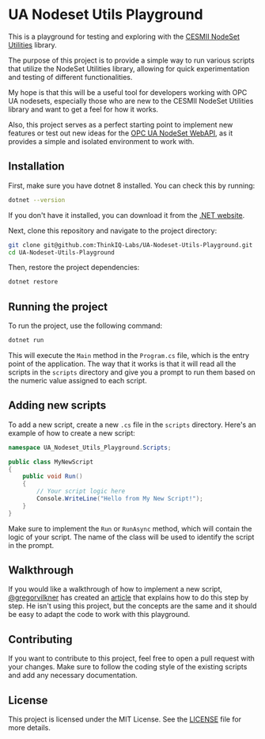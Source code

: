 # UA Nodeset Utils Playground
This is a playground for testing and exploring with the [CESMII NodeSet Utilities](https://github.com/cesmii/CESMII-NodeSet-Utilities) library.

The purpose of this project is to provide a simple way to run various scripts that utilize the NodeSet Utilities library, allowing for quick experimentation and testing of different functionalities.

My hope is that this will be a useful tool for developers working with OPC UA nodesets, especially those who are new to the CESMII NodeSet Utilities library and want to get a feel for how it works.

Also, this project serves as a perfect starting point to implement new features or test out new ideas for the [OPC UA NodeSet WebAPI](https://github.com/ThinkIQ-Labs/OPC-UA-Nodeset-WebAPI), as it provides a simple and isolated environment to work with.

## Installation
First, make sure you have dotnet 8 installed. You can check this by running:
```bash
dotnet --version
```
If you don't have it installed, you can download it from the [.NET website](https://dotnet.microsoft.com/download).

Next, clone this repository and navigate to the project directory:
```bash
git clone git@github.com:ThinkIQ-Labs/UA-Nodeset-Utils-Playground.git 
cd UA-Nodeset-Utils-Playground
```

Then, restore the project dependencies:
```bash
dotnet restore
```

## Running the project
To run the project, use the following command:
```bash
dotnet run
```
This will execute the `Main` method in the `Program.cs` file, which is the entry point of the application.
The way that it works is that it will read all the scripts in the `scripts` directory and give you a prompt to run them
based on the numeric value assigned to each script.

## Adding new scripts
To add a new script, create a new `.cs` file in the `scripts` directory. Here's an example of how to create a new script:
```csharp
namespace UA_Nodeset_Utils_Playground.Scripts;

public class MyNewScript
{
    public void Run()
    {
        // Your script logic here
        Console.WriteLine("Hello from My New Script!");
    }
}
```
Make sure to implement the `Run` or `RunAsync` method, which will contain the logic of your script. The name of the class will be used to identify the script in the prompt.

## Walkthrough
If you would like a walkthrough of how to implement a new script, [@gregorvilkner](https://www.linkedin.com/in/gregorvilkner/) has created an [article](https://www.linkedin.com/pulse/creating-opc-ua-information-models-using-cesmiis-net-vilkner-ph-d-/) that explains how to do this step by step.
He isn't using this project, but the concepts are the same and it should be easy to adapt the code to work with this playground.

## Contributing
If you want to contribute to this project, feel free to open a pull request with your changes. Make sure to follow the coding style of the existing scripts and add any necessary documentation.

## License
This project is licensed under the MIT License. See the [LICENSE](LICENSE) file for more details.
